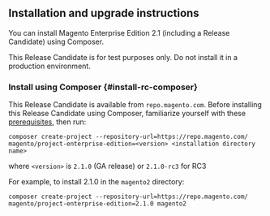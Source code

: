 <div markdown="1">

## Installation and upgrade instructions
You can install Magento Enterprise Edition 2.1 (including a Release Candidate) using Composer. 

This Release Candidate is for test purposes only. Do not install it in a production environment.

### Install using Composer {#install-rc-composer}
This Release Candidate is available from `repo.magento.com`. Before installing this Release Candidate using Composer,  familiarize yourself with these  <a href="{{page.baseurl}}install-gde/prereq/integrator_install.html" target="_blank">prerequisites</a>, then run:

	composer create-project --repository-url=https://repo.magento.com/ magento/project-enterprise-edition=<version> <installation directory name>

where `<version>` is `2.1.0` (GA release) or `2.1.0-rc3` for RC3

For example, to install 2.1.0 in the `magento2` directory:

	composer create-project --repository-url=https://repo.magento.com/ magento/project-enterprise-edition=2.1.0 magento2

